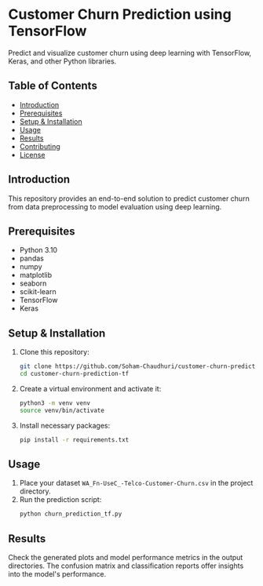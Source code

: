 # Customer Churn Prediction using TensorFlow

Predict and visualize customer churn using deep learning with TensorFlow, Keras, and other Python libraries.

## Table of Contents
- [Introduction](#introduction)
- [Prerequisites](#prerequisites)
- [Setup & Installation](#setup--installation)
- [Usage](#usage)
- [Results](#results)
- [Contributing](#contributing)
- [License](#license)

## Introduction
This repository provides an end-to-end solution to predict customer churn from data preprocessing to model evaluation using deep learning.

## Prerequisites
- Python 3.10
- pandas
- numpy
- matplotlib
- seaborn
- scikit-learn
- TensorFlow
- Keras

## Setup & Installation
1. Clone this repository:
    ```bash
    git clone https://github.com/Soham-Chaudhuri/customer-churn-prediction-tf.git
    cd customer-churn-prediction-tf
    ```

2. Create a virtual environment and activate it:
    ```bash
    python3 -m venv venv
    source venv/bin/activate
    ```

3. Install necessary packages:
    ```bash
    pip install -r requirements.txt
    ```

## Usage
1. Place your dataset `WA_Fn-UseC_-Telco-Customer-Churn.csv` in the project directory.
2. Run the prediction script:
    ```bash
    python churn_prediction_tf.py
    ```

## Results
Check the generated plots and model performance metrics in the output directories. The confusion matrix and classification reports offer insights into the model's performance.
